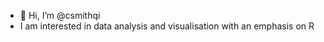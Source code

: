 - 👋 Hi, I’m @csmithqi
- I am interested in data analysis and visualisation with an emphasis on R


<!---
csmithqi/csmithqi is a ✨ special ✨ repository because its `README.md` (this file) appears on your GitHub profile.
You can click the Preview link to take a look at your changes.
--->
